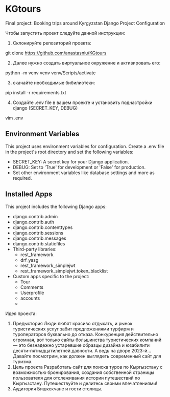 # KGtours
Final project: Booking trips around Kyrgyzstan
Django Project Configuration

Чтобы запустить проект следуйте данной инструкции:

1. Склонируйте репозиторий проекта:
   
git clone https://github.com/anastasniu/KGtours

2. Далее нужно создать виртуальное окружение и активировать его:

python -m venv venv
venv/Scripts/activate

3. скачайте необходимые бибилиотеки:

pip install -r requirements.txt

4. Создайте .env file в вашем проекте и установить поднастройки django (SECRET_KEY, DEBUG)

vim .env




## Environment Variables

This project uses environment variables for configuration. Create a .env file in the project's root directory and set the following variables:

- SECRET_KEY: A secret key for your Django application.
- DEBUG: Set to 'True' for development or 'False' for production.
- Set other environment variables like database settings and more as required.

## Installed Apps

This project includes the following Django apps:
- django.contrib.admin
- django.contrib.auth
- django.contrib.contenttypes
- django.contrib.sessions
- django.contrib.messages
- django.contrib.staticfiles
- Third-party libraries:
  - rest_framework
  - drf_yasg
  - rest_framework_simplejwt
  - rest_framework_simplejwt.token_blacklist
- Custom apps specific to the project:
  - Tour
  - Comments
  - Userprofile
  - accounts
  - 
 Идея проекта:
1.   Предыстория
Люди любят красиво отдыхать, и рынок туристических услуг забит предложениями турфирм и туроператоров буквально до отказа.
Конкуренция действительно огромная, вот только сайты большинства туристических компаний — это безнадежно устаревшие образцы дизайна и юзабилити десяти-пятнадцатилетней давности.
А ведь на дворе 2023-й… Давайте посмотрим, как должен выглядеть современный сайт для туризма.
2. Цель проекта
Разработать сайт для поиска туров по Кыргызстану с возможностью бронирования, создания собственной страницы пользователя для отслеживания истории путешествий по Кыргызстану.
Путешествуйте и делитесь своими впечатлениями!
3. Аудитория
Бишкекчане и гости столицы.






    
